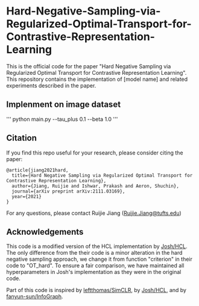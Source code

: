 # Hard-Negative-Sampling-via-Regularized-Optimal-Transport-for-Contrastive-Representation-Learning

This is the official code for the paper "Hard Negative Sampling via Regularized Optimal Transport for Contrastive Representation Learning". This repository contains the implementation of [model name] and related experiments described in the paper.

## Implenment on image dataset
'''
python main.py --tau_plus 0.1 --beta 1.0
'''

## Citation

If you find this repo useful for your research, please consider citing the paper:

```
@article{jiang2021hard,
  title={Hard Negative Sampling via Regularized Optimal Transport for Contrastive Representation Learning},
  author={Jiang, Ruijie and Ishwar, Prakash and Aeron, Shuchin},
  journal={arXiv preprint arXiv:2111.03169},
  year={2021}
}
```
For any questions, please contact Ruijie Jiang (Ruijie.Jiang@tufts.edu)

## Acknowledgements
This code is a modified version of the HCL implementation by [Josh/HCL](https://github.com/joshr17/HCL). The only difference from the their code is a minor alteration in the hard negative sampling approach, we change it from function "criterion" in their code to "OT_hard". To ensure a fair comparison, we have maintained all hyperparameters in Josh's implementation as they were in the original code.

Part of this code is inspired by [leftthomas/SimCLR](https://github.com/leftthomas/SimCLR), by [Josh/HCL](https://github.com/joshr17/HCL), and by [fanyun-sun/InfoGraph](https://github.com/fanyun-sun/InfoGraph).
